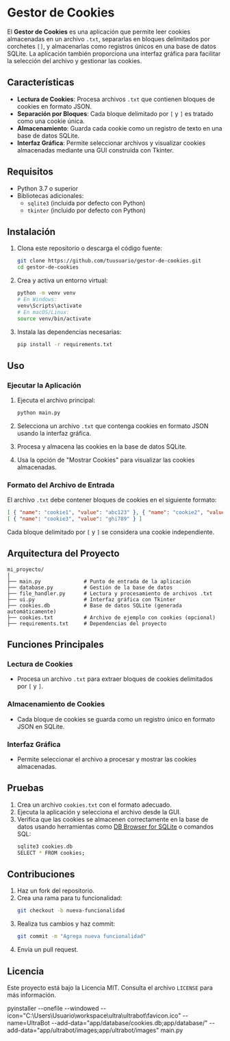 # Gestor de Cookies

El **Gestor de Cookies** es una aplicación que permite leer cookies almacenadas en un archivo `.txt`, separarlas en bloques delimitados por corchetes `[]`, y almacenarlas como registros únicos en una base de datos SQLite. La aplicación también proporciona una interfaz gráfica para facilitar la selección del archivo y gestionar las cookies.

## Características

- **Lectura de Cookies**: Procesa archivos `.txt` que contienen bloques de cookies en formato JSON.
- **Separación por Bloques**: Cada bloque delimitado por `[` y `]` es tratado como una cookie única.
- **Almacenamiento**: Guarda cada cookie como un registro de texto en una base de datos SQLite.
- **Interfaz Gráfica**: Permite seleccionar archivos y visualizar cookies almacenadas mediante una GUI construida con Tkinter.

## Requisitos

- Python 3.7 o superior
- Bibliotecas adicionales:
  - `sqlite3` (incluida por defecto con Python)
  - `tkinter` (incluido por defecto con Python)

## Instalación

1. Clona este repositorio o descarga el código fuente:
   ```bash
   git clone https://github.com/tuusuario/gestor-de-cookies.git
   cd gestor-de-cookies
   ```

2. Crea y activa un entorno virtual:
   ```bash
   python -m venv venv
   # En Windows:
   venv\Scripts\activate
   # En macOS/Linux:
   source venv/bin/activate
   ```

3. Instala las dependencias necesarias:
   ```bash
   pip install -r requirements.txt
   ```

## Uso

### Ejecutar la Aplicación

1. Ejecuta el archivo principal:
   ```bash
   python main.py
   ```

2. Selecciona un archivo `.txt` que contenga cookies en formato JSON usando la interfaz gráfica.
3. Procesa y almacena las cookies en la base de datos SQLite.
4. Usa la opción de "Mostrar Cookies" para visualizar las cookies almacenadas.

### Formato del Archivo de Entrada
El archivo `.txt` debe contener bloques de cookies en el siguiente formato:

```json
[ { "name": "cookie1", "value": "abc123" }, { "name": "cookie2", "value": "def456" } ]
[ { "name": "cookie3", "value": "ghi789" } ]
```

Cada bloque delimitado por `[` y `]` se considera una cookie independiente.

## Arquitectura del Proyecto

```
mi_proyecto/
│
├── main.py              # Punto de entrada de la aplicación
├── database.py          # Gestión de la base de datos
├── file_handler.py      # Lectura y procesamiento de archivos .txt
├── ui.py                # Interfaz gráfica con Tkinter
├── cookies.db           # Base de datos SQLite (generada automáticamente)
├── cookies.txt          # Archivo de ejemplo con cookies (opcional)
├── requirements.txt     # Dependencias del proyecto
```

## Funciones Principales

### Lectura de Cookies
- Procesa un archivo `.txt` para extraer bloques de cookies delimitados por `[` y `]`.

### Almacenamiento de Cookies
- Cada bloque de cookies se guarda como un registro único en formato JSON en SQLite.

### Interfaz Gráfica
- Permite seleccionar el archivo a procesar y mostrar las cookies almacenadas.

## Pruebas

1. Crea un archivo `cookies.txt` con el formato adecuado.
2. Ejecuta la aplicación y selecciona el archivo desde la GUI.
3. Verifica que las cookies se almacenen correctamente en la base de datos usando herramientas como [DB Browser for SQLite](https://sqlitebrowser.org/) o comandos SQL:
   ```bash
   sqlite3 cookies.db
   SELECT * FROM cookies;
   ```

## Contribuciones

1. Haz un fork del repositorio.
2. Crea una rama para tu funcionalidad:
   ```bash
   git checkout -b nueva-funcionalidad
   ```
3. Realiza tus cambios y haz commit:
   ```bash
   git commit -m "Agrega nueva funcionalidad"
   ```
4. Envía un pull request.

## Licencia

Este proyecto está bajo la Licencia MIT. Consulta el archivo `LICENSE` para más información.

pyinstaller --onefile --windowed --icon="C:\Users\Usuario\workspace\ultra\ultrabot\favicon.ico" --name=UltraBot --add-data="app/database/cookies.db;app/database/" --add-data="app/ultrabot/images;app/ultrabot/images" main.py
